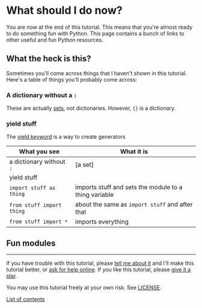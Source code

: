 # What should I do now?

You are now at the end of this tutorial. This means that you're almost
ready to do something fun with Python. This page contains a bunch of
links to other useful and fun Python resources.

## What the heck is this?

Sometimes you'll come across things that I haven't shown in this
tutorial. Here's a table of things you'll probably come across:

### A dictionary without a `:`

These are actually [sets](https://docs.python.org/3/tutorial/datastructures.html#sets),
not dictionaries. However, `{}` is a dictionary.

### yield stuff

The [yield keyword](http://stackoverflow.com/questions/231767/what-does-the-yield-keyword-do)
is a way to create generators

| What you see              | What it is                                                                                        |
|---------------------------|---------------------------------------------------------------------------------------------------|
| a dictionary without `:`  | [a set]                              |
| yield stuff               |     |
| `import stuff as thing`   | imports stuff and sets the module to a thing variable                                             |
| `from stuff import thing` | about the same as `import stuff` and after that
| `from stuff import *`     | imports everything

## Fun modules

***

If you have trouble with this tutorial, please
[tell me about it](./contact-me.md) and I'll make this tutorial better,
or [ask for help online](./getting-help.md).
If you like this tutorial, please [give it a
star](./README.md#how-can-i-thank-you-for-writing-and-sharing-this-tutorial).

You may use this tutorial freely at your own risk. See
[LICENSE](./LICENSE).

[List of contents](./README.md#list-of-contents)
